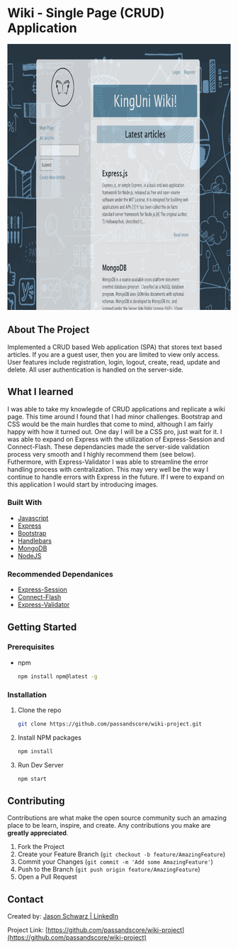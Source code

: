 # Wiki - Single Page (CRUD) Application


<p align=”center”>
<img src="images/readme-cover.png" alt="Logo" width="800" height="600">
</p>

<!-- ABOUT THE PROJECT -->

## About The Project

Implemented a CRUD based Web application (SPA) that stores text based articles. If you are a guest user, then you are limited to view only access. User features include registration, login, logout, create, read, update and delete. All user authentication is handled on the server-side.


## What I learned 
I was able to take my knowlegde of CRUD applications and replicate a wiki page. This time around I found that I had minor challenges. Bootstrap and CSS would be the main hurdles that come to mind, although I am fairly happy with how it turned out. One day I will be a CSS pro, just wait for it. I was able to expand on Express with the utilization of Express-Session and Connect-Flash. These dependancies made the server-side validation process very smooth and I highly recommend them (see below). Futhermore, with Express-Validator I was able to streamline the error handling process with centralization. This may very well be the way I continue to handle errors with Express in the future. If I were to expand on this application I would start by introducing images.

### Built With

- [Javascript](https://www.javascript.com/)
- [Express](https://expressjs.com/)
- [Bootstrap](https://getbootstrap.com/)
- [Handlebars](https://handlebarsjs.com/)
- [MongoDB](https://www.mongodb.com/)
- [NodeJS](https://nodejs.dev/)

### Recommended Dependanices
- [Express-Session](https://www.npmjs.com/package/express-session)
- [Connect-Flash](https://www.npmjs.com/package/connect-flash)
- [Express-Validator](https://express-validator.github.io/docs/)

<!-- GETTING STARTED -->

## Getting Started

### Prerequisites

- npm
  ```sh
  npm install npm@latest -g
  ```

### Installation

1. Clone the repo
   ```sh
   git clone https://github.com/passandscore/wiki-project.git
   ```
2. Install NPM packages
   ```sh
   npm install
   ```
3. Run Dev Server
   ```sh
   npm start
   ```

<!-- CONTRIBUTING -->

## Contributing

Contributions are what make the open source community such an amazing place to be learn, inspire, and create. Any contributions you make are **greatly appreciated**.

1. Fork the Project
2. Create your Feature Branch (`git checkout -b feature/AmazingFeature`)
3. Commit your Changes (`git commit -m 'Add some AmazingFeature'`)
4. Push to the Branch (`git push origin feature/AmazingFeature`)
5. Open a Pull Request



<!-- CONTACT -->

## Contact

Created by: [Jason Schwarz | LinkedIn](https://www.linkedin.com/in/jason-schwarz-75b91482/)

Project Link: [https://github.com/passandscore/wiki-project](https://github.com/passandscore/wiki-project)
